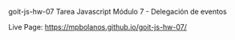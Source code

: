 goit-js-hw-07
Tarea Javascript Módulo 7 - Delegación de eventos

Live Page: https://mpbolanos.github.io/goit-js-hw-07/
